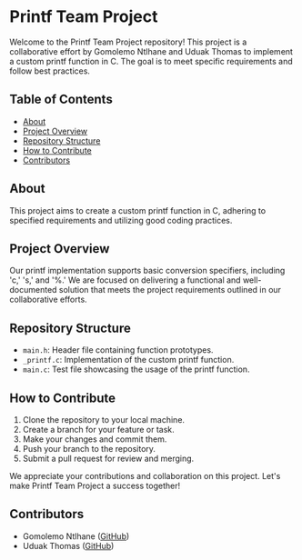 # Printf Team Project

Welcome to the Printf Team Project repository! This project is a collaborative effort by Gomolemo Ntlhane and Uduak Thomas to implement a custom printf function in C. The goal is to meet specific requirements and follow best practices.

## Table of Contents

- [About](#about)
- [Project Overview](#project-overview)
- [Repository Structure](#repository-structure)
- [How to Contribute](#how-to-contribute)
- [Contributors](#contributors)

## About

This project aims to create a custom printf function in C, adhering to specified requirements and utilizing good coding practices.

## Project Overview

Our printf implementation supports basic conversion specifiers, including 'c,' 's,' and '%.' We are focused on delivering a functional and well-documented solution that meets the project requirements outlined in our collaborative efforts.

## Repository Structure

- `main.h`: Header file containing function prototypes.
- `_printf.c`: Implementation of the custom printf function.
- `main.c`: Test file showcasing the usage of the printf function.

## How to Contribute

1. Clone the repository to your local machine.
2. Create a branch for your feature or task.
3. Make your changes and commit them.
4. Push your branch to the repository.
5. Submit a pull request for review and merging.

We appreciate your contributions and collaboration on this project. Let's make Printf Team Project a success together!

## Contributors

- Gomolemo Ntlhane ([GitHub](https://github.com/GomolemoNtlhane))
- Uduak Thomas ([GitHub](https://github.com/UduakThomas))


